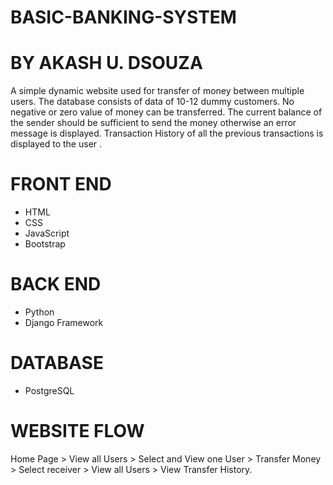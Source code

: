 # BASIC-BANKING-SYSTEM
# BY AKASH U. DSOUZA
A simple dynamic website used for transfer of money between multiple users.
The database consists of data of 10-12 dummy customers.
No negative or zero value of money can be transferred.
The current balance of the sender should be sufficient to send the money otherwise an error message is displayed.
Transaction History of all the previous transactions is displayed to the user . 

# FRONT END
* HTML
* CSS
* JavaScript
* Bootstrap

# BACK END
* Python
* Django Framework

# DATABASE
* PostgreSQL

# WEBSITE FLOW
Home Page > View all Users > Select and View one User > Transfer Money > Select receiver > View all Users > View Transfer History.
